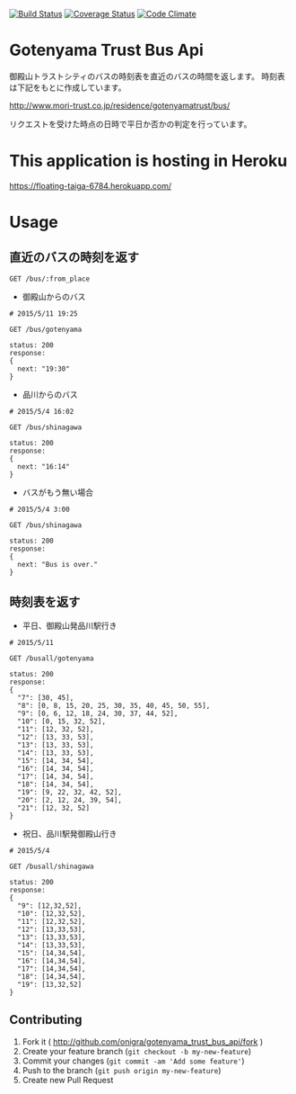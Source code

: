[![Build Status](https://travis-ci.org/onigra/gotenyama_trust_bus_api.svg?branch=master)](https://travis-ci.org/onigra/gotenyama_trust_bus_api) [![Coverage Status](https://coveralls.io/repos/onigra/gotenyama_trust_bus_api/badge.svg?branch=master)](https://coveralls.io/r/onigra/gotenyama_trust_bus_api?branch=master) [![Code Climate](https://codeclimate.com/github/onigra/gotenyama_trust_bus_api/badges/gpa.svg)](https://codeclimate.com/github/onigra/gotenyama_trust_bus_api)

# Gotenyama Trust Bus Api

御殿山トラストシティのバスの時刻表を直近のバスの時間を返します。
時刻表は下記をもとに作成しています。

http://www.mori-trust.co.jp/residence/gotenyamatrust/bus/

リクエストを受けた時点の日時で平日か否かの判定を行っています。

# This application is hosting in Heroku

https://floating-taiga-6784.herokuapp.com/

# Usage

## 直近のバスの時刻を返す

```
GET /bus/:from_place
```

- 御殿山からのバス

```
# 2015/5/11 19:25

GET /bus/gotenyama

status: 200
response:
{
  next: "19:30"
}
```

- 品川からのバス

```
# 2015/5/4 16:02

GET /bus/shinagawa

status: 200
response:
{
  next: "16:14"
}
```

- バスがもう無い場合

```
# 2015/5/4 3:00

GET /bus/shinagawa

status: 200
response:
{
  next: "Bus is over."
}
```

## 時刻表を返す

- 平日、御殿山発品川駅行き

```
# 2015/5/11

GET /busall/gotenyama

status: 200
response:
{
  "7": [30, 45],
  "8": [0, 8, 15, 20, 25, 30, 35, 40, 45, 50, 55],
  "9": [0, 6, 12, 18, 24, 30, 37, 44, 52],
  "10": [0, 15, 32, 52],
  "11": [12, 32, 52],
  "12": [13, 33, 53],
  "13": [13, 33, 53],
  "14": [13, 33, 53],
  "15": [14, 34, 54],
  "16": [14, 34, 54],
  "17": [14, 34, 54],
  "18": [14, 34, 54],
  "19": [9, 22, 32, 42, 52],
  "20": [2, 12, 24, 39, 54],
  "21": [12, 32, 52]
}
```

- 祝日、品川駅発御殿山行き

```
# 2015/5/4

GET /busall/shinagawa

status: 200
response:
{
  "9": [12,32,52],
  "10": [12,32,52],
  "11": [12,32,52],
  "12": [13,33,53],
  "13": [13,33,53],
  "14": [13,33,53],
  "15": [14,34,54],
  "16": [14,34,54],
  "17": [14,34,54],
  "18": [14,34,54],
  "19": [13,32,52]
}
```
## Contributing

1. Fork it ( http://github.com/onigra/gotenyama_trust_bus_api/fork )
2. Create your feature branch (`git checkout -b my-new-feature`)
3. Commit your changes (`git commit -am 'Add some feature'`)
4. Push to the branch (`git push origin my-new-feature`)
5. Create new Pull Request

